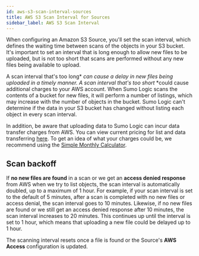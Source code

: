```yaml
---
id: aws-s3-scan-interval-sources
title: AWS S3 Scan Interval for Sources
sidebar_label: AWS S3 Scan Interval
---
```




When configuring an Amazon S3 Source, you'll set the scan interval, which defines the waiting time between scans of the objects in your S3 bucket. It's important to set an interval that is long enough to allow new files to be uploaded, but is not too short that scans are performed without any new files being available to upload.

A scan interval that's too long* *can cause a delay in new files being uploaded in a timely manner. A scan interval that's too short* *could cause additional charges to your AWS account. When Sumo Logic scans the contents of a bucket for new files, it will perform a number of listings, which may increase with the number of objects in the bucket. Sumo Logic can't determine if the data in your S3 bucket has changed without listing each object in every scan interval.  

In addition, be aware that uploading data to Sumo Logic can incur data transfer charges from AWS. You can view current pricing for list and data transferring [here](http://aws.amazon.com/s3#pricing). To get an idea of what your charges could be, we recommend using the [Simple Monthly Calculator](http://calculator.s3.amazonaws.com/calc5.html).

## Scan backoff

If **no new files are found** in a scan or we get an **access denied response** from AWS when we try to list objects, the scan interval is automatically doubled, up to a maximum of 1 hour. For example, if your scan interval is set to the default of 5 minutes, after a scan is completed with no new files or access denial, the scan interval goes to 10 minutes. Likewise, if no new files are found or we still get an access denied response after 10 minutes, the scan interval increases to 20 minutes. This continues up until the interval is set to 1 hour, which means that uploading a new file could be delayed up to 1 hour.

The scanning interval resets once a file is found or the Source's **AWS Access** configuration is updated.
